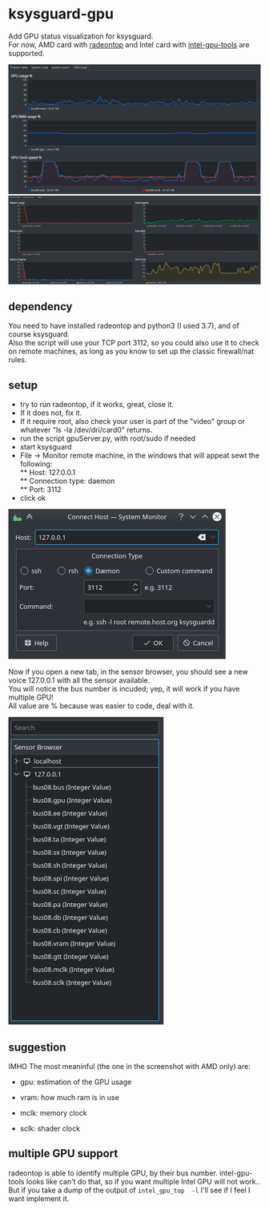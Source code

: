 # ksysguard-gpu
Add GPU status visualization for ksysguard.  
For now, AMD card with [radeontop](https://github.com/clbr/radeontop) and Intel card with [intel-gpu-tools](https://cgit.freedesktop.org/xorg/app/intel-gpu-tools/) are supported.  

![Example](images/Result.png?raw=true "example")
![Example](images/gpu%20slacking.png?raw=true "example")

## dependency
You need to have installed radeontop and python3 (I used 3.7), and of course ksysguard.  
Also the script will use your TCP port 3112, so you could also use it to check on remote machines, as long as you know to set up the classic firewall/nat rules.

## setup
* try to run radeontop, if it works, great, close it. 
* If it does not, fix it. 
* If it require root, also check your user is part of the "video" group or whatever "ls -la /dev/dri/card0" returns.
* run the script gpuServer.py, with root/sudo if needed
* start ksysguard
* File -> Monitor remote machine, in the windows that will appeat sewt the following:  
** Host: 127.0.0.1  
** Connection type: daemon  
** Port: 3112  
* click ok

![Monitor remote machine in all its glory](images/Connect%20Host.png?raw=true "Monitor remote machine")

Now if you open a new tab, in the sensor browser, you should see a new voice 127.0.0.1 with all the sensor available.  
You will notice the bus number is incuded; yep, it will work if you have multiple GPU!  
All value are % because was easier to code, deal with it.  

![The list of the sensors](images/Sensors%20List.png?raw=true "Sensor list example")

## suggestion

IMHO The most meaninful (the one in the screenshot with AMD only) are:

- gpu: estimation of the GPU usage

- vram: how much ram is in use

- mclk: memory clock
- sclk: shader clock

## multiple GPU support

radeontop is able to identify multiple GPU, by their bus number. intel-gpu-tools looks like can't do that, so if you want multiple Intel GPU will not work.. But if you take a dump of the output of `intel_gpu_top  -l` I'll see if I feel I want implement it.
